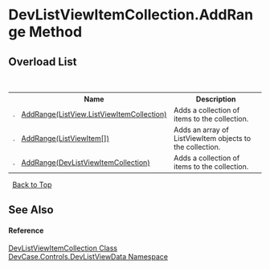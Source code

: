# DevListViewItemCollection.AddRange Method 
 


## Overload List
&nbsp;<table><tr><th></th><th>Name</th><th>Description</th></tr><tr><td>![Public method](media/pubmethod.gif "Public method")</td><td><a href="M_DevCase_Controls_DevListViewData_DevListViewItemCollection_AddRange_1">AddRange(ListView.ListViewItemCollection)</a></td><td>
Adds a collection of items to the collection.</td></tr><tr><td>![Public method](media/pubmethod.gif "Public method")</td><td><a href="M_DevCase_Controls_DevListViewData_DevListViewItemCollection_AddRange_2">AddRange(ListViewItem[])</a></td><td>
Adds an array of ListViewItem objects to the collection.</td></tr><tr><td>![Public method](media/pubmethod.gif "Public method")</td><td><a href="M_DevCase_Controls_DevListViewData_DevListViewItemCollection_AddRange">AddRange(DevListViewItemCollection)</a></td><td>
Adds a collection of items to the collection.</td></tr></table>&nbsp;
<a href="#devlistviewitemcollection.addrange-method">Back to Top</a>

## See Also


#### Reference
<a href="T_DevCase_Controls_DevListViewData_DevListViewItemCollection">DevListViewItemCollection Class</a><br /><a href="N_DevCase_Controls_DevListViewData">DevCase.Controls.DevListViewData Namespace</a><br />